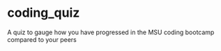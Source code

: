 # coding_quiz
A quiz to gauge how you have progressed in the MSU coding bootcamp compared to your peers

